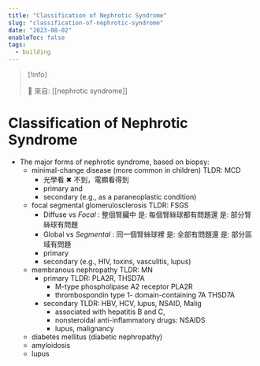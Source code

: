 ```yaml
---
title: "Classification of Nephrotic Syndrome"
slug: "classification-of-nephrotic-syndrome"
date: "2023-08-02"
enableToc: false
tags:
  - building
---
```


> [!info]
>
> 🌱 來自: [[nephrotic syndrome]]

# Classification of Nephrotic Syndrome

- The major forms of nephrotic syndrome, based on biopsy:
  - minimal-change disease (more common in children) TLDR: MCD
    - 光學看 ✖ 不到，電顯看得到
    - primary and
    - secondary (e.g., as a paraneoplastic condition)
  - focal segmental glomerulosclerosis TLDR: FSGS
    - Diffuse vs _Focal_ : 整個腎臟中 是: 每個腎絲球都有問題還 是: 部分腎絲球有問題
    - Global vs _Segmental_ : 同一個腎絲球裡 是: 全部有問題還 是: 部分區域有問題
    - primary
    - secondary (e.g., HIV, toxins, vasculitis, lupus)
  - membranous nephropathy TLDR: MN
    - primary TLDR: PLA2R, THSD7A
      - M-type phospholipase A2 receptor PLA2R
      - thrombospondin type 1- domain-containing 7A THSD7A
    - secondary TLDR: HBV, HCV, lupus, NSAID, Malig
      - associated with hepatitis B and C,
      - nonsteroidal anti-inflammatory drugs: NSAIDS
      - lupus, malignancy
  - diabetes mellitus (diabetic nephropathy)
  - amyloidosis
  - lupus
